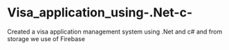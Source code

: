 # Visa_application_using-.Net-c-
Created a visa application management system using .Net and c# and from storage we use of Firebase 
